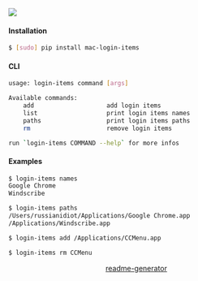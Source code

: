 <!--
https://pypi.org/project/readme-generator/
-->

[![](https://img.shields.io/badge/OS-MacOS-blue.svg?longCache=True)]()

#### Installation
```bash
$ [sudo] pip install mac-login-items
```

#### CLI
```bash
usage: login-items command [args]

Available commands:
    add                    add login items
    list                   print login items names
    paths                  print login items paths
    rm                     remove login items

run `login-items COMMAND --help` for more infos
```

#### Examples
```bash
$ login-items names
Google Chrome
Windscribe
```

```bash
$ login-items paths
/Users/russianidiot/Applications/Google Chrome.app
/Applications/Windscribe.app
```

```bash
$ login-items add /Applications/CCMenu.app
```

```bash
$ login-items rm CCMenu
```

<p align="center">
    <a href="https://pypi.org/project/readme-generator/">readme-generator</a>
</p>